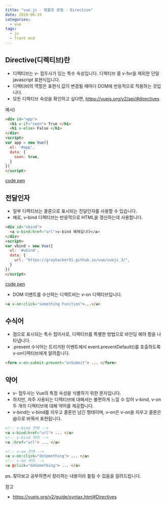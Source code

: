 ```yaml
---
title: "vue.js - 템플릿 문법 - Directive"
date: 2019-06-19
categories:
  - vue
tags:
  - js
  - front end
---
```


## Directive(디렉티브)란

- 디렉티브는 v- 접두사가 있는 특수 속성입니다. 디렉티브 중 v-for을 제외한 단일 javascript 표현식입니다.
- 디렉티비의 역할은 표현식 값이 변경될 때마다 DOM에 반응적으로 적용하는 것입니다.
- 모든 디렉티브 속성을 확인하고 싶다면, <https://vuejs.org/v2/api/#directives>

예시)

```html
<div id="app">
  <h1 v-if="seen"> True </h1>
  <h1 v-else> False </h1>
</div>
<script>
var app = new Vue({
  el: '#app',
  data: {
    seen: true,
  }
})
</script>
```

[code pen](https://codepen.io/grayhacker91/pen/gNmwrv "Vue-Directive-Example")

## 전달인자

- 일부 디렉티브는 콜론으로 표시되는 전달인자를 사용할 수 있습니다.
- 예로, v-bind 디렉티브는 반응적으로 HTML을 갱신하는데 사용합니다.

```html
<div id="vbind">
  <a v-bind:href="url">v-bind 예제입니다</a>
</div>
<script>
var vbind = new Vue({
  el: '#vbind',
  data: {
    url: "https://grayhacker91.github.io/vue/vuejs_3/",
  }
})
</script>
```

[code pen](https://codepen.io/grayhacker91/pen/gNmwrv "Vue-Directive-Example")

- DOM 이벤트를 수신하는 디렉트비는 v-on 디렉티브입니다.

```html
<a v-on:click="something Function">...</a>
```

## 수식어

- 점으로 표시되는 특수 접미사로, 디렉티브를 특별한 방법으로 바인딩 해야 함을 나타냅니다.
- .prevent 수식어는 트리거된 이벤트에서 event.preventDefault()를 호출하도록 v-on디렉티브에게 알려줍니다.

```html
<form v-on:submit.prevent="onSubmit"> ... </form>
```

## 약어

- v- 접두사는 Vue의 특정 속성을 식별하기 위한 문자입니다.
- 하지만, 자주 사용되는 디렉티브에 대해서는 불편하게 느낄 수 있어 v-bind, v-on 두 개의 디렉티브에 대해 약어를 제공합니다.
- v-bind는 v-bind를 지우고 콜론만 남긴 형태이며, v-on은 v-on을 지우고 콜론은 @으로 바꿔서 표현됩니다.

```html
<!-- v-bind 전체 -->
<a v-bind:href="url"> ... </a>
<!-- v-bind 약어 -->
<a :href="url"> ... </a>

<!-- v-on 전체 -->
<a v-on:click="doSomething"> ... </a>
<!-- v-on 약어 -->
<a @click="doSomething"> ... </a>
```

ps. 찾아보고 공부하면서 정리하는 내용이라 틀릴 수 있음을 알려드립니다.

참고

- <https://vuejs.org/v2/guide/syntax.html#Directives>
